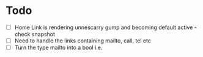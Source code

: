 # Todo

- [ ] Home Link is rendering unnescarry gump and becoming default active - check snapshot
- [ ] Need to handle the links containing mailto, call, tel etc
- [ ] Turn the type mailto into a bool i.e. <Link to='s@s.com' mailto />
